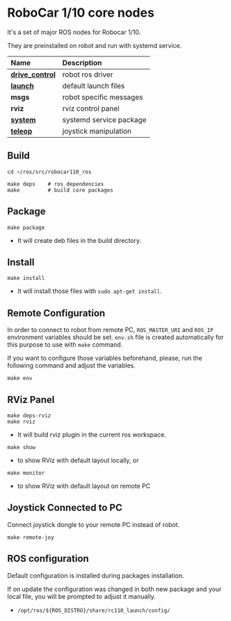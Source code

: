 # RoboCar 1/10 core nodes

It's a set of major ROS nodes for Robocar 1/10.

They are preinstalled on robot and run with systemd service.

| Name                                               | Description             |
|:------------------                                 |:------------------------|
| [**drive_control**](rc110_drive_control/README.md) | robot ros driver        |
| [**launch**](rc110_launch/README.md)               | default launch files    |
| **msgs**                                           | robot specific messages |
| **rviz**                                           | rviz control panel      |
| [**system**](rc110_system/README.md)               | systemd service package |
| [**teleop**](rc110_teleop/README.md)               | joystick manipulation   |

## Build

```
cd ~/ros/src/robocar110_ros

make deps    # ros dependencies
make         # build core packages
```

## Package

```
make package
```
* It will create deb files in the build directory.

## Install

```
make install
```
* It will install those files with `sudo apt-get install`.

## Remote Configuration

In order to connect to robot from remote PC, `ROS_MASTER_URI` and `ROS_IP` environment variables should be set. `env.sh` file is created automatically for this purpose to use with `make` command.

If you want to configure those variables beforehand, please, run the following command and adjust the variables.
```
make env
```

## RViz Panel

```
make deps-rviz
make rviz
```
* It will build rviz plugin in the current ros workspace.

```
make show
```
* to show RViz with default layout locally, or

```
make monitor
```
* to show RViz with default layout on remote PC

## Joystick Connected to PC

Connect joystick dongle to your remote PC instead of robot.
```
make remote-joy
```

## ROS configuration

Default configuration is installed during packages installation.

If on update the configuration was changed in both new package and your local file, you will be prompted to adjust it manually.

* `/opt/ros/${ROS_DISTRO}/share/rc110_launch/config/`
